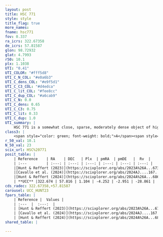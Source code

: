 ```yaml
---
layout: post
title: HSC 771
style: style
title_flag: true
more_names: 
fname: hsc771
fov: 0.337
ra_icrs: 322.67358
de_icrs: 57.81587
glon: 98.72932
glat: 4.7993
r50: 10.1
plx: 1.1038
UTI: "0.41"
UTI_COLOR: "#fff5d8"
UTI_C_N_COL: "#e0a6b3"
UTI_C_dens_COL: "#e9f5d1"
UTI_C_C3_COL: "#d4edca"
UTI_C_lit_COL: "#fee8cc"
UTI_C_dup_COL: "#a6cab9"
UTI_C_N: 0.0
UTI_C_dens: 0.65
UTI_C_C3: 0.75
UTI_C_lit: 0.33
UTI_C_dup: 1.0
UTI_summary: |
    HSC 771 is a somewhat close, sparse, moderately dense object of high C3 quality. It was recently reported in the literature.<br><br><span style="color: #99180f; font-weight: bold;">Warning: </span>contains less than 25 stars with <i>P>0.5</i> estimated.
class3: |
    <span style="color: green; font-weight: bold;">A</span><span style="color: #FFC300; font-weight: bold;">B</span>
r_50_val: 10.1
N_50_val: 23
scix_url: HSC%20771
posit_table: |
    | Reference    | RA    | DEC   | Plx  | pmRA  | pmDE   |  Rv  |
    | :---         | :---: | :---: | :---: | :---: | :---: | :---: |
    |[Hunt & Reffert (2023)](https://scixplorer.org/abs/2023A%26A...673A.114H) | 322.472 | 57.792 | 1.11 | -4.263 | -2.97 | -34.592 |
    |[Cavallo et al. (2024)](https://scixplorer.org/abs/2024AJ....167...12C) | 322.654 | 57.882 | 1.098 | -- | -- | -- |
    |[Hunt & Reffert (2024)](https://scixplorer.org/abs/2024A%26A...686A..42H) | 322.472 | 57.792 | 1.11 | -4.263 | -2.97 | -34.592 |
    | **UCC** |322.674 | 57.816 | 1.104 | -4.252 | -2.951 | -28.861 | 
cds_radec: 322.67358,+57.81587
carousel: UCC_HUNT23
fpars_table: |
    | Reference |  Values |
    | :---  |  :---:  |
    | [Hunt & Reffert (2023)](https://scixplorer.org/abs/2023A%26A...673A.114H) | `AV50=1.66, diffAV50=0.426, MOD50=9.707, logAge50=7.33` |
    | [Cavallo et al. (2024)](https://scixplorer.org/abs/2024AJ....167...12C) | `AV50=1.5, dMod50=10.16, logAge50=6.98, [Fe/H]50=0.63` |
    | [Hunt & Reffert (2024)](https://scixplorer.org/abs/2024A%26A...686A..42H) | `MassJ=78.9188` |
shared_table: |
    
---
```


